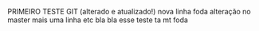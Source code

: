 PRIMEIRO TESTE GIT (alterado e atualizado!)
nova linha foda
alteração no master
mais uma linha etc
bla bla
esse teste
ta mt foda